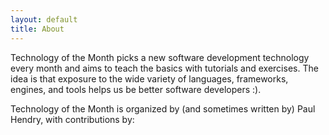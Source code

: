 ```yaml
---
layout: default
title: About
---
```


Technology of the Month picks a new software development technology every month
and aims to teach the basics with tutorials and exercises. The idea is that
exposure to the wide variety of languages, frameworks, engines, and tools
helps us be better software developers :).

Technology of the Month is organized by (and sometimes written by) Paul Hendry,
with contributions by:



